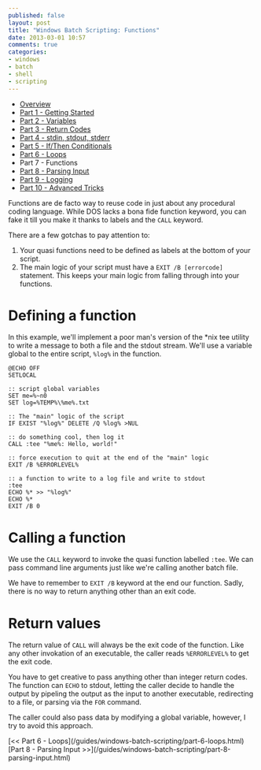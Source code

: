 ```yaml
---
published: false
layout: post
title: "Windows Batch Scripting: Functions"
date: 2013-03-01 10:57
comments: true
categories: 
- windows
- batch
- shell
- scripting
---
```


* [Overview](/guides/windows-batch-scripting/index.html)
* [Part 1 - Getting Started](/guides/windows-batch-scripting/part-1-getting-started.html)
* [Part 2 - Variables](/guides/windows-batch-scripting/part-2-variables.html)
* [Part 3 - Return Codes](/guides/windows-batch-scripting/part-3-return-codes.html)
* [Part 4 - stdin, stdout, stderr](/guides/windows-batch-scripting/part-4-stdin-stdout-stderr.html)
* [Part 5 - If/Then Conditionals](/guides/windows-batch-scripting/part-5-if-then-conditionals.html)
* [Part 6 - Loops](/guides/windows-batch-scripting/part-6-loops.html)
* Part 7 - Functions
* [Part 8 - Parsing Input](/guides/windows-batch-scripting/part-8-parsing-input.html)
* [Part 9 - Logging](/guides/windows-batch-scripting/part-9-logging.html)
* [Part 10 - Advanced Tricks](/guides/windows-batch-scripting/part-advanced-tricks.html)


Functions are de facto way to reuse code in just about any procedural coding language.  While DOS lacks a bona fide function keyword, you can
fake it till you make it thanks to labels and the `CALL` keyword.

There are a few gotchas to pay attention to:

1.  Your quasi functions need to be defined as labels at the bottom of your script.
2.  The main logic of your script must have a `EXIT /B [errorcode]` statement.  This keeps your main logic from falling through into your functions.

# Defining a function

In this example, we'll implement a poor man's version of the *nix tee utility to write a message to both a file and the stdout stream.  We'll use a variable global to the entire script, `%log%` in the function.

    @ECHO OFF
    SETLOCAL

    :: script global variables
    SET me=%~n0
    SET log=%TEMP%\%me%.txt

    :: The "main" logic of the script
    IF EXIST "%log%" DELETE /Q %log% >NUL

    :: do something cool, then log it
    CALL :tee "%me%: Hello, world!"

    :: force execution to quit at the end of the "main" logic
    EXIT /B %ERRORLEVEL%

    :: a function to write to a log file and write to stdout
    :tee
    ECHO %* >> "%log%"
    ECHO %*
    EXIT /B 0

# Calling a function
    
We use the `CALL` keyword to invoke the quasi function labelled `:tee`.  We can pass command line arguments just like we're calling another batch file.

We have to remember to `EXIT /B` keyword at the end our function.  Sadly, there is no way to return anything other than an exit code.


# Return values

The return value of `CALL` will always be the exit code of the function.  Like any other invokation of an executable, the caller reads `%ERRORLEVEL%`
to get the exit code.

You have to get creative to pass anything other than integer return codes.  The function can `ECHO` to stdout, letting the caller decide to handle the
output by pipeling the output as the input to another executable, redirecting to a file, or parsing via the `FOR` command.

The caller could also pass data by modifying a global variable, however, I try to avoid this approach.


<span class="basic-alignment left">
[<< Part 6 - Loops](/guides/windows-batch-scripting/part-6-loops.html)
</span>
<span class="basic-alignment right">
[Part 8 - Parsing Input >>](/guides/windows-batch-scripting/part-8-parsing-input.html)
</span>


